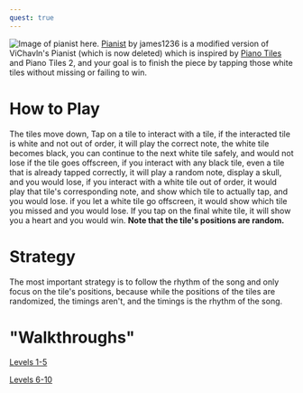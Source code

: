 ```yaml
---
quest: true
---
```

![Image of pianist here.](https://www.fancade.com/wiki/uploads/Pianist.png)
[Pianist](https://play.fancade.com/5E99CD887C4A8028) by james1236 is a modified version of ViChavln's Pianist (which is now deleted) which is inspired by [Piano Tiles](https://en.wikipedia.org/wiki/Piano_Tiles) and Piano Tiles 2, and your goal is to finish the piece by tapping those white tiles without missing or failing to win.

# How to Play
The tiles move down, Tap on a tile to interact with a tile, if the interacted tile is white and not out of order, it will play the correct note, the white tile becomes black, you can continue to the next white tile safely, and would not lose if the tile goes offscreen, if you interact with any black tile, even a tile that is already tapped correctly, it will play a random note, display a skull, and you would lose, if you interact with a white tile out of order, it would play that tile's corresponding note, and show which tile to actually tap, and you would lose. if you let a white tile go offscreen, it would show which tile you missed and you would lose. If you tap on the final white tile, it will show you a heart and you would win. **Note that the tile's positions are random.**

# Strategy
The most important strategy is to follow the rhythm of the song and only focus on the tile's positions, because while the positions of the tiles are randomized, the timings aren't, and the timings is the rhythm of the song.

# "Walkthroughs"
[Levels 1-5](https://www.youtube.com/watch?v=zdGule9cNxE)

[Levels 6-10](https://www.youtube.com/watch?v=1uJmgt0E_V0)